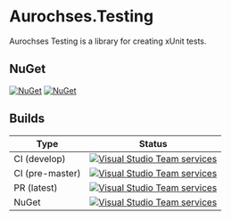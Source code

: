 # Aurochses.Testing

Aurochses Testing is a library for creating xUnit tests.

## NuGet

[![NuGet](https://img.shields.io/nuget/v/Aurochses.Testing.svg?style=flat-square)](https://www.nuget.org/packages/Aurochses.Testing)
[![NuGet](https://img.shields.io/nuget/dt/Aurochses.Testing.svg?style=flat-square)](https://www.nuget.org/packages/Aurochses.Testing)

## Builds

Type            | Status 
----------------|--------
CI (develop)    | [![Visual Studio Team services](https://img.shields.io/vso/build/aurochses/784be346-9d3f-458f-95d8-5f1a8b5e1227/181.svg?style=flat-square)](https://aurochses.visualstudio.com/Aurochses.CSharp/_build/index?definitionId=181)
CI (pre-master) | [![Visual Studio Team services](https://img.shields.io/vso/build/aurochses/784be346-9d3f-458f-95d8-5f1a8b5e1227/182.svg?style=flat-square)](https://aurochses.visualstudio.com/Aurochses.CSharp/_build/index?definitionId=182)
PR (latest)     | [![Visual Studio Team services](https://img.shields.io/vso/build/aurochses/784be346-9d3f-458f-95d8-5f1a8b5e1227/183.svg?style=flat-square)](https://aurochses.visualstudio.com/Aurochses.CSharp/_build/index?definitionId=183)
NuGet           | [![Visual Studio Team services](https://img.shields.io/vso/build/aurochses/784be346-9d3f-458f-95d8-5f1a8b5e1227/184.svg?style=flat-square)](https://aurochses.visualstudio.com/Aurochses.CSharp/_build/index?definitionId=184)